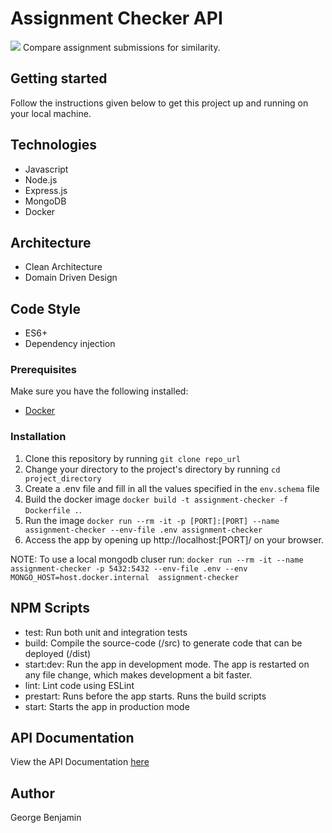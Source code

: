 # Assignment Checker API
![](https://https://github.com/georgeben/assignment-checker/workflows/Continuous-Integration/badge.svg)
Compare assignment submissions for similarity. 

## Getting started
Follow the instructions given below to get this project up and running on your local machine.

## Technologies
- Javascript
- Node.js
- Express.js 
- MongoDB
- Docker

## Architecture
- Clean Architecture
- Domain Driven Design

## Code Style
- ES6+
- Dependency injection

### Prerequisites
Make sure you have the following installed:
- [Docker](https://docker.com)

### Installation
1. Clone this repository by running `git clone repo_url`
2. Change your directory to the project's directory by running `cd project_directory`
3. Create a .env file and fill in all the values specified in the `env.schema` file
4. Build the docker image `docker build -t assignment-checker -f Dockerfile .`.
5. Run the image `docker run --rm -it -p [PORT]:[PORT] --name assignment-checker --env-file .env assignment-checker`
5. Access the app by opening up http://localhost:[PORT]/ on your browser.

NOTE:
To use a local mongodb cluser run:
`docker run --rm -it --name assignment-checker -p 5432:5432 --env-file .env --env MONGO_HOST=host.docker.internal  assignment-checker`


## NPM Scripts
- test: Run both unit and integration tests
- build: Compile the source-code (/src) to generate code that can be deployed (/dist)
- start:dev: Run the app in development mode. The app is restarted on any file change, which makes development a bit faster.
- lint: Lint code using ESLint
- prestart: Runs before the app starts. Runs the build scripts
- start: Starts the app in production mode


## API Documentation
View the API Documentation [here](https://documenter.getpostman.com/view/5935573/Tzkzpydi)

## Author
George Benjamin
